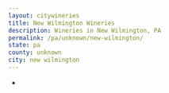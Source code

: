 ```yaml
---
layout: citywineries
title: New Wilmington Wineries
description: Wineries in New Wilmington, PA
permalink: /pa/unknown/new-wilmington/
state: pa
county: unknown
city: new wilmington
---
```

-
